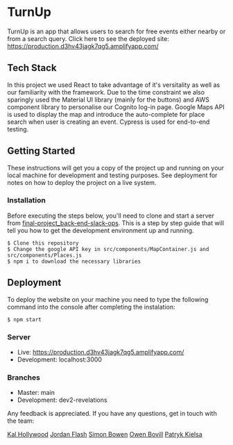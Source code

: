 
# TurnUp

TurnUp is an app that allows users to search for free events either nearby or from a search query. Click here to see the deployed site: https://production.d3hv43jagk7qg5.amplifyapp.com/

## Tech Stack

In this project we used React to take advantage of it's versitality as well as our familiarity with the framework. Due to the time constraint we also sparingly used the Material UI library (mainly for the buttons) and AWS component library to personalise our Cognito log-in page. Google Maps API is used to display the map and introduce the auto-complete for place search when user is creating an event. Cypress is used for end-to-end testing.

## Getting Started

These instructions will get you a copy of the project up and running on your local machine for development and testing purposes. See deployment for notes on how to deploy the project on a live system.

### Installation

Before executing the steps below, you'll need to clone and start a server from [final-project_back-end-slack-ops](https://github.com/SchoolOfCode/final-project_back-end-slack-ops).
This is a step by step guide that will tell you how to get the development environment up and running.

```
$ Clone this repository
$ Change the google API key in src/components/MapContainer.js and src/components/Places.js
$ npm i to download the necessary libraries
```

## Deployment

To deploy the website on your machine you need to type the following command into the console after completing the instalation:

```
$ npm start
```

### Server

* Live: https://production.d3hv43jagk7qg5.amplifyapp.com/
* Development: localhost:3000

### Branches

* Master: main
* Development: dev2-revelations

Any feedback is appreciated. If you have any questions, get in touch with the team: 

[Kal Hollywood](https://github.com/kalhollywood)
[Jordan Flash](https://github.com/flashjdn)
[Simon Bowen](https://github.com/sibowen535)
[Owen Bovill](https://github.com/OwenB-HamD)
[Patryk Kielsa](https://github.com/MightyKielsa)
